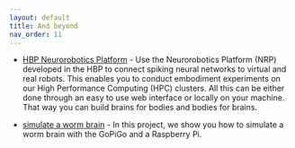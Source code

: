 ```yaml
---
layout: default
title: And beyond
nav_order: 11
---
```

* [HBP Neurorobotics Platform](https://neurorobotics.net/) - Use the Neurorobotics Platform (NRP) developed in the HBP to connect spiking neural networks to virtual and real robots. This enables you to conduct embodiment experiments on our High Performance Computing (HPC) clusters. All this can be either done through an easy to use web interface or locally on your machine. That way you can build brains for bodies and bodies for brains.

* [simulate a worm brain](https://www.dexterindustries.com/GoPiGo/projects/python-examples-for-the-raspberry-pi/simulate-a-worm-brain/) - In this project, we show you how to simulate a worm brain with the GoPiGo and a Raspberry Pi.
